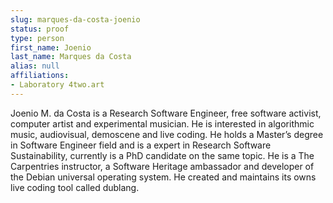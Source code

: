```yaml
---
slug: marques-da-costa-joenio
status: proof
type: person
first_name: Joenio
last_name: Marques da Costa
alias: null
affiliations:
- Laboratory 4two.art
---
```


Joenio M. da Costa is a Research Software Engineer, free software activist, computer artist and experimental musician. He is interested in algorithmic music, audiovisual, demoscene and live coding. He holds a Master’s degree in Software Engineer field and is a expert in Research Software Sustainability, currently is a PhD candidate on the same topic. He is a The Carpentries instructor, a Software Heritage ambassador and developer of the Debian universal operating system. He created and maintains its owns live coding tool called dublang.

